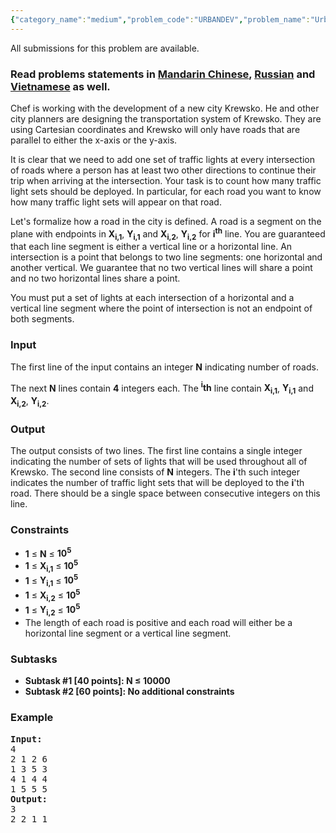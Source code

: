 ```yaml
---
{"category_name":"medium","problem_code":"URBANDEV","problem_name":"Urban Development","languages_supported":{"0":"ADA","1":"ASM","2":"BASH","3":"BF","4":"C","5":"C99 strict","6":"CAML","7":"CLOJ","8":"CLPS","9":"CPP 4.3.2","10":"CPP 4.9.2","11":"CPP14","12":"CS2","13":"D","14":"ERL","15":"FORT","16":"FS","17":"GO","18":"HASK","19":"ICK","20":"ICON","21":"JAVA","22":"JS","23":"LISP clisp","24":"LISP sbcl","25":"LUA","26":"NEM","27":"NICE","28":"NODEJS","29":"PAS fpc","30":"PAS gpc","31":"PERL","32":"PERL6","33":"PHP","34":"PIKE","35":"PRLG","36":"PYPY","37":"PYTH","38":"PYTH 3.4","39":"RUBY","40":"SCALA","41":"SCM chicken","42":"SCM guile","43":"SCM qobi","44":"ST","45":"TCL","46":"TEXT","47":"WSPC"},"max_timelimit":1,"source_sizelimit":50000,"problem_author":"cenadar","problem_tester":"xcwgf666","date_added":"20-11-2015","tags":{"0":"cenadar","1":"line","2":"medium","3":"nov16","4":"segment"},"editorial_url":"http://discuss.codechef.com/problems/URBANDEV","time":{"view_start_date":1479115800,"submit_start_date":1479115800,"visible_start_date":1479115800,"end_date":1735669800},"layout":"problem"}
---
```

<span class="solution-visible-txt">All submissions for this problem are available.</span><h3> Read problems statements in <a target="_blank" href="http://www.codechef.com/download/translated/NOV16/mandarin/URBANDEV.pdf">Mandarin Chinese</a>, <a target="_blank" href="http://www.codechef.com/download/translated/NOV16/russian/URBANDEV.pdf">Russian</a> and <a target="_blank" href="http://www.codechef.com/download/translated/NOV16/vietnamese/URBANDEV.pdf">Vietnamese</a> as well.</h3>


<p>
Chef is working with the development of a new city Krewsko. He and other city planners are designing the transportation system of Krewsko. They are using Cartesian coordinates and Krewsko will only have roads that are parallel to either the x-axis or the y-axis.
</p>

<p>
It is clear that we need to add one set of traffic lights at every intersection of roads where a person has at least two other directions to continue their trip when arriving at the intersection. Your task is to count how many traffic light sets should be deployed. In particular, for each road you want to know how many traffic light sets will appear on that road.
</p>

<p>
Let's formalize how a road in the city is defined. A road is a segment on the plane with endpoints in <b>X<sub>i,1</sub></b>, <b>Y<sub>i,1</sub></b> and <b>X<sub>i,2</sub></b>, <b>Y<sub>i,2</sub></b> for <b>i<sup>th</sup></b> line. You are guaranteed that each line segment is either a vertical line or a horizontal line. An intersection is a point that belongs to two line segments: one horizontal and another vertical. We guarantee that no two vertical lines will share a point and no two horizontal lines share a point.
</p>

<p>
You must put a set of lights at each intersection of a horizontal and a vertical line segment where the point of intersection is not an endpoint of both segments.
</p>

<p></p>

<h3>Input</h3>
<p>The first line of the input contains an integer <b>N</b> indicating number of roads.</p>
<p>The next <b>N</b> lines contain <b>4</b> integers each. The <b><sup>i</sup>th</b> line contain <b>X<sub>i,1</sub></b>, <b>Y<sub>i,1</sub></b> and <b>X<sub>i,2</sub></b>, <b>Y<sub>i,2</sub></b>.</p>

<h3>Output</h3>
<p>
The output consists of two lines. The first line contains a single
integer indicating the number of sets of lights that will be used
throughout all of Krewsko. The second line consists of <b>N</b>
integers. The <b>i</b>'th such integer indicates the number of traffic light
sets that will be deployed to the <b>i</b>'th road. There should be a single space between consecutive integers on this line.
</p>

<p></p>

<h3>Constraints</h3>
<ul>
<li><b>1</b> ≤ <b>N</b> ≤ <b>10<sup>5</sup></b></li>
<li><b>1</b> ≤ <b>X<sub>i,1</sub></b> ≤ <b>10<sup>5</sup></b></li>
<li><b>1</b> ≤ <b>Y<sub>i,1</sub></b> ≤ <b>10<sup>5</sup></b></li>
<li><b>1</b> ≤ <b>X<sub>i,2</sub></b> ≤ <b>10<sup>5</sup></b></li>
<li><b>1</b> ≤ <b>Y<sub>i,2</sub></b> ≤ <b>10<sup>5</sup></b></li>
<li>The length of each road is positive and each road will either be a horizontal line segment or a vertical line segment.</li>
</ul>

<h3>Subtasks</h3>
<ul>
<li><b>Subtask #1 [40 points]: N ≤ 10000</b></li>
<li><b>Subtask #2 [60 points]: No additional constraints</b></li>
</ul>

<h3>Example</h3>
<pre><b>Input:</b>
<tt>4
2 1 2 6
1 3 5 3
4 1 4 4
1 5 5 5</tt>
<b>Output:</b>
<tt>3
2 2 1 1</tt>
</pre>

